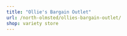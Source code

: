 ```yaml
---
title: "Ollie's Bargain Outlet"
url: /north-olmsted/ollies-bargain-outlet/
shop: variety store
---
```

